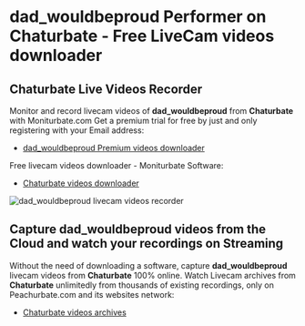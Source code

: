 # dad_wouldbeproud Performer on Chaturbate - Free LiveCam videos downloader

## Chaturbate Live Videos Recorder

Monitor and record livecam videos of **dad_wouldbeproud** from **Chaturbate** with Moniturbate.com
Get a premium trial for free by just and only registering with your Email address:
* [dad_wouldbeproud Premium videos downloader](https://moniturbate.com/request-demo-licence-key.html)

Free livecam videos downloader - Moniturbate Software:
* [Chaturbate videos downloader](https://moniturbate.com/moniturbate-download-software.html)

![dad_wouldbeproud livecam videos recorder](https://peachurnet.com/templates/moniturbate-software.png)


## Capture dad_wouldbeproud videos from the Cloud and watch your recordings on Streaming

Without the need of downloading a software, capture **dad_wouldbeproud** livecam videos from **Chaturbate** 100% online.
Watch Livecam archives from **Chaturbate** unlimitedly from thousands of existing recordings, only on Peachurbate.com and its websites network:
* [Chaturbate videos archives](https://peachurnet.com/)